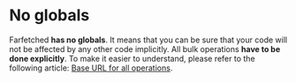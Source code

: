 # No globals

Farfetched **has no globals**. It means that you can be sure that your code will not be affected by any other code implicitly. All bulk operations **have to be done explicitly**. To make it easier to understand, please refer to the following article: [Base URL for all operations](/recipes/base_url.md).
